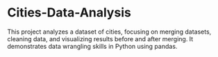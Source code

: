 # Cities-Data-Analysis
This project analyzes a dataset of cities, focusing on merging datasets, cleaning data, and visualizing results before and after merging. It demonstrates data wrangling skills in Python using pandas.
